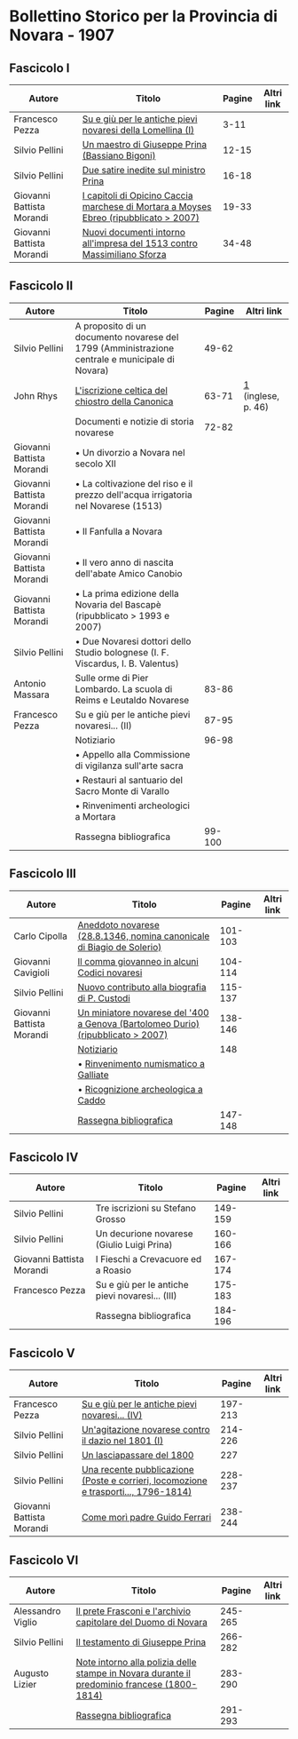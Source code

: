 # Bollettino Storico per la Provincia di Novara - 1907

## Fascicolo I

| Autore                    | Titolo                                                                                                                                     | Pagine | Altri link |
|---------------------------|--------------------------------------------------------------------------------------------------------------------------------------------|--------|------------|
| Francesco Pezza           | [Su e giù per le antiche pievi novaresi della Lomellina (I)](https://en.calameo.com/read/00726073545b0a429db5a)                            | 3-11   |            |
| Silvio Pellini            | [Un maestro di Giuseppe Prina (Bassiano Bigoni)](https://en.calameo.com/read/00726073545b0a429db5a)                                        | 12-15  |            |
| Silvio Pellini            | [Due satire inedite sul ministro Prina](https://en.calameo.com/read/00726073545b0a429db5a)                                                 | 16-18  |            |
| Giovanni Battista Morandi | [I capitoli di Opicino Caccia marchese di Mortara a Moyses Ebreo (ripubblicato > 2007)](https://en.calameo.com/read/00726073545b0a429db5a) | 19-33  |            |
| Giovanni Battista Morandi | [Nuovi documenti intorno all'impresa del 1513 contro Massimiliano Sforza](https://en.calameo.com/read/00726073545b0a429db5a)               | 34-48  |            |

## Fascicolo II

| Autore                    | Titolo                                                                                                                      | Pagine | Altri link                                                                                                                     |
|---------------------------|-----------------------------------------------------------------------------------------------------------------------------|--------|--------------------------------------------------------------------------------------------------------------------------------|
| Silvio Pellini            | A proposito di un documento novarese del 1799 (Amministrazione centrale e municipale di Novara)                             | 49-62  |                                                                                                                                |
| John Rhys                 | [L'iscrizione celtica del chiostro della Canonica](https://archive.org/details/celticinscriptiorhys00rich/page/46/mode/2up) | 63-71  | [1](https://christiansfortruth.com/wp-content/uploads/2019/10/The-Celtic-Inscriptions-of-Cisalpine-Gaul-.pdf) (inglese, p. 46) |
|                           | Documenti e notizie di storia novarese                                                                                      | 72-82  |                                                                                                                                |
| Giovanni Battista Morandi | • Un divorzio a Novara nel secolo XII                                                                                       |        |                                                                                                                                |
| Giovanni Battista Morandi | • La coltivazione del riso e il prezzo dell'acqua irrigatoria nel Novarese (1513)                                           |        |                                                                                                                                |
| Giovanni Battista Morandi | • Il Fanfulla a Novara                                                                                                      |        |                                                                                                                                |
| Giovanni Battista Morandi | • Il vero anno di nascita dell'abate Amico Canobio                                                                          |        |                                                                                                                                |
| Giovanni Battista Morandi | • La prima edizione della Novaria del Bascapè (ripubblicato > 1993 e 2007)                                                  |        |                                                                                                                                |
| Silvio Pellini            | • Due Novaresi dottori dello Studio bolognese (I. F. Viscardus, I. B. Valentus)                                             |        |                                                                                                                                |
| Antonio Massara           | Sulle orme di Pier Lombardo. La scuola di Reims e Leutaldo Novarese                                                         | 83-86  |                                                                                                                                |
| Francesco Pezza           | Su e giù per le antiche pievi novaresi... (II)                                                                              | 87-95  |                                                                                                                                |
|                           | Notiziario                                                                                                                  | 96-98  |                                                                                                                                |
|                           | • Appello alla Commissione di vigilanza sull'arte sacra                                                                     |        |                                                                                                                                |
|                           | • Restauri al santuario del Sacro Monte di Varallo                                                                          |        |                                                                                                                                |
|                           | • Rinvenimenti archeologici a Mortara                                                                                       |        |                                                                                                                                |
|                           | Rassegna bibliografica                                                                                                      | 99-100 |                                                                                                                                |

## Fascicolo III

| Autore                    | Titolo                                                                                                                                | Pagine  | Altri link |
|---------------------------|---------------------------------------------------------------------------------------------------------------------------------------|---------|------------|
| Carlo Cipolla             | [Aneddoto novarese (28.8.1346, nomina canonicale di Biagio de Solerio)](https://en.calameo.com/read/0072607359c820132965e)            | 101-103 |            |
| Giovanni Cavigioli        | [Il comma giovanneo in alcuni Codici novaresi](https://en.calameo.com/read/0072607359c820132965e)                                     | 104-114 |            |
| Silvio Pellini            | [Nuovo contributo alla biografia di P. Custodi](https://en.calameo.com/read/0072607359c820132965e)                                    | 115-137 |            |
| Giovanni Battista Morandi | [Un miniatore novarese del '400 a Genova (Bartolomeo Durio) (ripubblicato > 2007)](https://en.calameo.com/read/0072607359c820132965e) | 138-146 |            |
|                           | [Notiziario](https://en.calameo.com/read/0072607359c820132965e)                                                                       | 148     |            |
|                           | • [Rinvenimento numismatico a Galliate](https://en.calameo.com/read/0072607359c820132965e)                                            |         |            |
|                           | • [Ricognizione archeologica a Caddo](https://en.calameo.com/read/0072607359c820132965e)                                              |         |            |
|                           | [Rassegna bibliografica](https://en.calameo.com/read/0072607359c820132965e)                                                           | 147-148 |            |

## Fascicolo IV

| Autore                    | Titolo                                          | Pagine  | Altri link |
|---------------------------|-------------------------------------------------|---------|------------|
| Silvio Pellini            | Tre iscrizioni su Stefano Grosso                | 149-159 |            |
| Silvio Pellini            | Un decurione novarese (Giulio Luigi Prina)      | 160-166 |            |
| Giovanni Battista Morandi | I Fieschi a Crevacuore ed a Roasio              | 167-174 |            |
| Francesco Pezza           | Su e giù per le antiche pievi novaresi... (III) | 175-183 |            |
|                           | Rassegna bibliografica                          | 184-196 |            |

## Fascicolo V

| Autore                    | Titolo                                                                                                                                   | Pagine  | Altri link |
|---------------------------|------------------------------------------------------------------------------------------------------------------------------------------|---------|------------|
| Francesco Pezza           | [Su e giù per le antiche pievi novaresi... (IV)](https://en.calameo.com/read/007260735bdbe01f253ac)                                      | 197-213 |            |
| Silvio Pellini            | [Un'agitazione novarese contro il dazio nel 1801 (I)](https://en.calameo.com/read/007260735bdbe01f253ac)                                 | 214-226 |            |
| Silvio Pellini            | [Un lasciapassare del 1800](https://en.calameo.com/read/007260735bdbe01f253ac)                                                           | 227     |            |
| Silvio Pellini            | [Una recente pubblicazione (Poste e corrieri, locomozione e trasporti..., 1796-1814)](https://en.calameo.com/read/007260735bdbe01f253ac) | 228-237 |            |
| Giovanni Battista Morandi | [Come morì padre Guido Ferrari](https://en.calameo.com/read/007260735bdbe01f253ac)                                                       | 238-244 |            |

## Fascicolo VI

| Autore            | Titolo                                                                                                                                           | Pagine  | Altri link |
|-------------------|--------------------------------------------------------------------------------------------------------------------------------------------------|---------|------------|
| Alessandro Viglio | [Il prete Frasconi e l'archivio capitolare del Duomo di Novara](https://en.calameo.com/read/0072607357bddc02842e5)                               | 245-265 |            |
| Silvio Pellini    | [Il testamento di Giuseppe Prina](https://en.calameo.com/read/0072607357bddc02842e5)                                                             | 266-282 |            |
| Augusto Lizier    | [Note intorno alla polizia delle stampe in Novara durante il predominio francese (1800-1814)](https://en.calameo.com/read/0072607357bddc02842e5) | 283-290 |            |
|                   | [Rassegna bibliografica](https://en.calameo.com/read/0072607357bddc02842e5)                                                                      | 291-293 |            |
